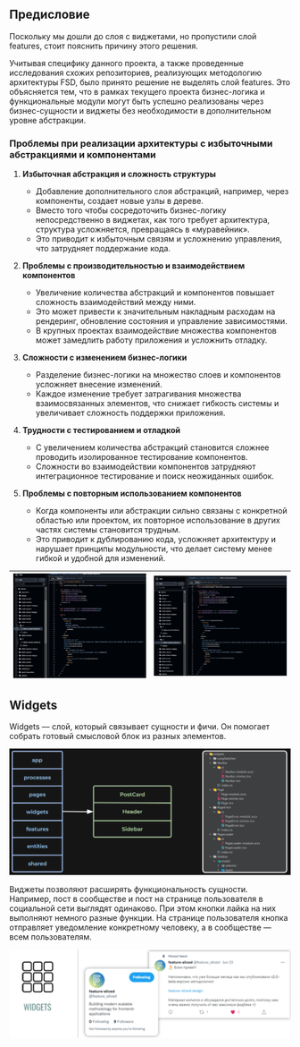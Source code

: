 ## Предисловие

Поскольку мы дошли до слоя с виджетами, но пропустили слой features, стоит пояснить причину этого решения.

Учитывая специфику данного проекта, а также проведенные исследования схожих репозиториев, реализующих методологию архитектуры FSD, было принято решение не выделять слой features. Это объясняется тем, что в рамках текущего проекта бизнес-логика и функциональные модули могут быть успешно реализованы через бизнес-сущности и виджеты без необходимости в дополнительном уровне абстракции.

### Проблемы при реализации архитектуры с избыточными абстракциями и компонентами

1. **Избыточная абстракция и сложность структуры**  
   - Добавление дополнительного слоя абстракций, например, через компоненты, создает новые узлы в дереве.  
   - Вместо того чтобы сосредоточить бизнес-логику непосредственно в виджетах, как того требует архитектура, структура усложняется, превращаясь в «муравейник».  
   - Это приводит к избыточным связям и усложнению управления, что затрудняет поддержание кода.

2. **Проблемы с производительностью и взаимодействием компонентов**  
   - Увеличение количества абстракций и компонентов повышает сложность взаимодействий между ними.  
   - Это может привести к значительным накладным расходам на рендеринг, обновление состояния и управление зависимостями.  
   - В крупных проектах взаимодействие множества компонентов может замедлить работу приложения и усложнить отладку.

3. **Сложности с изменением бизнес-логики**  
   - Разделение бизнес-логики на множество слоев и компонентов усложняет внесение изменений.  
   - Каждое изменение требует затрагивания множества взаимосвязанных элементов, что снижает гибкость системы и увеличивает сложность поддержки приложения.

4. **Трудности с тестированием и отладкой**  
   - С увеличением количества абстракций становится сложнее проводить изолированное тестирование компонентов.  
   - Сложности во взаимодействии компонентов затрудняют интеграционное тестирование и поиск неожиданных ошибок.

5. **Проблемы с повторным использованием компонентов**  
   - Когда компоненты или абстракции сильно связаны с конкретной областью или проектом, их повторное использование в других частях системы становится трудным.  
   - Это приводит к дублированию кода, усложняет архитектуру и нарушает принципы модульности, что делает систему менее гибкой и удобной для изменений.


| ![Features 1](./assets/docs/f_dublicate_1.png) | ![Features 2](./assets/docs/f_dublicate_2.png) |
|-------------------------------------------------|-------------------------------------------------|

## Widgets

Widgets — слой, который связывает сущности и фичи. Он помогает собрать готовый смысловой блок из разных элементов.

![Features](./assets/docs/example1.png)

Виджеты позволяют расширять функциональность сущности. Например, пост в сообществе и пост на странице пользователя в социальной сети выглядят одинаково. При этом кнопки лайка на них выполняют немного разные функции. На странице пользователя кнопка отправляет уведомление конкретному человеку, а в сообществе — всем пользователям.

![Features](./assets/docs/example2.png)

